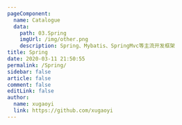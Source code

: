 ```yaml
---
pageComponent:
  name: Catalogue
  data:
    path: 03.Spring
    imgUrl: /img/other.png
    description: Spring、Mybatis、SpringMvc等主流开发框架
title: Spring
date: 2020-03-11 21:50:55
permalink: /Spring/
sidebar: false
article: false
comment: false
editLink: false
author:
  name: xugaoyi
  link: https://github.com/xugaoyi
---
```

